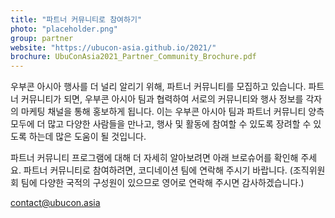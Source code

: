 ```yaml
---
title: "파트너 커뮤니티로 참여하기"
photo: "placeholder.png"
group: partner
website: "https://ubucon-asia.github.io/2021/"
brochure: UbuConAsia2021_Partner_Community_Brochure.pdf
---
```

우부콘 아시아 행사를 더 널리 알리기 위해, 파트너 커뮤니티를 모집하고 있습니다.
파트너 커뮤니티가 되면, 우부콘 아시아 팀과 협력하여 서로의 커뮤니티와 행사 정보를 각자의 마케팅 채널을 통해 홍보하게 됩니다.
이는 우부콘 아시아 팀과 파트너 커뮤니티 양측 모두에 더 많고 다양한 사람들을 만나고, 행사 및 활동에 참여할 수 있도록 장려할 수 있도록 하는데 많은 도움이 될 것입니다.

파트너 커뮤니티 프로그램에 대해 더 자세히 알아보려면 아래 브로슈어를 확인해 주세요.
파트너 커뮤니티로 참여하려면, 코디네이션 팀에 연락해 주시기 바랍니다. (조직위원회 팀에 다양한 국적의 구성원이 있으므로 영어로 연락해 주시면 감사하겠습니다.)

contact@ubucon.asia
